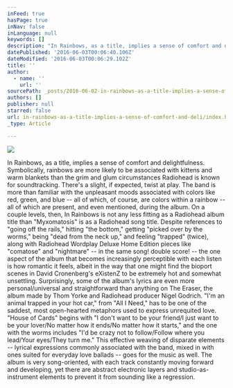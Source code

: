 ```yaml
---
inFeed: true
hasPage: true
inNav: false
inLanguage: null
keywords: []
description: "In Rainbows, as a title, implies a sense of comfort and delightfulness. Symbolically, rainbows are more likely to be associated with kittens and warm blankets than the grim and glum circumstances Radiohead is known for soundtracking. There's a slight, if expected, twist at play. The band is more than familiar with the unpleasant moods associated with colors like red, green, and blue -- all of which, of course, are colors within a rainbow -- all of which are present, and even mentioned, during the album. On a couple levels, then, In Rainbows is not any less fitting as a Radiohead album title than \"Myxomatosis\" is as a Radiohead song title. Despite references to \"going off the rails,\" hitting \"the bottom,\" getting \"picked over by the worms,\" being \"dead from the neck up,\" and feeling \"trapped\" (twice), along with Radiohead Wordplay Deluxe Home Edition pieces like \"comatose\" and \"nightmare\" -- in the same song! double score! -- the one aspect of the album that becomes increasingly perceptible with each listen is how romantic it feels, albeit in the way that one might find the bioport scenes in David Cronenberg's eXistenZ to be extremely hot and somewhat unsettling. Surprisingly, some of the album's lyrics are even more personal/universal and straightforward than anything on The Eraser, the album made by Thom Yorke and Radiohead producer Nigel Godrich. \"I'm an animal trapped in your hot car,\" from \"All I Need,\" has to be one of the saddest, most open-hearted metaphors used to express unrequited love. \"House of Cards\" begins with \"I don't want to be your friend/I just want to be your lover/No matter how it ends/No matter how it starts,\" and the one with the worms includes \"I'd be crazy not to follow/Follow where you lead/Your eyes/They turn me.\" This effective weaving of disparate elements -- lyrical expressions commonly associated with the band, mixed in with ones suited for everyday love ballads -- goes for the music as well. The album is very song-oriented, with each track constantly moving forward and developing, yet there are abstract electronic layers and studio-as-instrument elements to prevent it from sounding like a regression. "
datePublished: '2016-06-03T00:06:40.106Z'
dateModified: '2016-06-03T00:06:29.102Z'
title: ''
author:
  - name: ''
    url: ''
sourcePath: _posts/2016-06-02-in-rainbows-as-a-title-implies-a-sense-of-comfort-and-deli.md
authors: []
publisher: null
starred: false
url: in-rainbows-as-a-title-implies-a-sense-of-comfort-and-deli/index.html
_type: Article

---
```

![](https://the-grid-user-content.s3-us-west-2.amazonaws.com/29801b61-50d6-4856-9a2c-539f87343327.png)

In Rainbows, as a title, implies a sense of comfort and delightfulness. Symbolically, rainbows are more likely to be associated with kittens and warm blankets than the grim and glum circumstances Radiohead is known for soundtracking. There's a slight, if expected, twist at play. The band is more than familiar with the unpleasant moods associated with colors like red, green, and blue -- all of which, of course, are colors within a rainbow -- all of which are present, and even mentioned, during the album. On a couple levels, then, In Rainbows is not any less fitting as a Radiohead album title than "Myxomatosis" is as a Radiohead song title. Despite references to "going off the rails," hitting "the bottom," getting "picked over by the worms," being "dead from the neck up," and feeling "trapped" (twice), along with Radiohead Wordplay Deluxe Home Edition pieces like "comatose" and "nightmare" -- in the same song! double score! -- the one aspect of the album that becomes increasingly perceptible with each listen is how romantic it feels, albeit in the way that one might find the bioport scenes in David Cronenberg's eXistenZ to be extremely hot and somewhat unsettling. Surprisingly, some of the album's lyrics are even more personal/universal and straightforward than anything on The Eraser, the album made by Thom Yorke and Radiohead producer Nigel Godrich. "I'm an animal trapped in your hot car," from "All I Need," has to be one of the saddest, most open-hearted metaphors used to express unrequited love. "House of Cards" begins with "I don't want to be your friend/I just want to be your lover/No matter how it ends/No matter how it starts," and the one with the worms includes "I'd be crazy not to follow/Follow where you lead/Your eyes/They turn me." This effective weaving of disparate elements -- lyrical expressions commonly associated with the band, mixed in with ones suited for everyday love ballads -- goes for the music as well. The album is very song-oriented, with each track constantly moving forward and developing, yet there are abstract electronic layers and studio-as-instrument elements to prevent it from sounding like a regression.